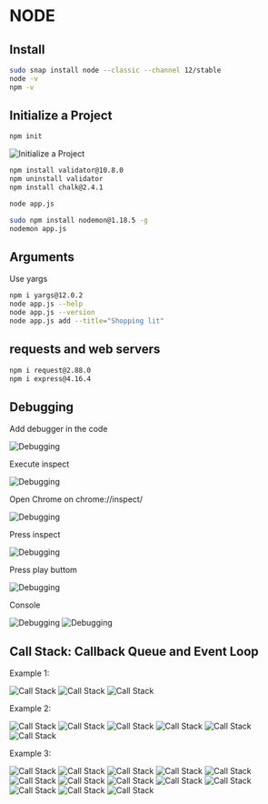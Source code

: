 # NODE

## Install 

```bash
sudo snap install node --classic --channel 12/stable
node -v
npm -v
```

## Initialize a Project

```bash
npm init
```

![Initialize a Project](./img/1.png)

```bash
npm install validator@10.8.0
npm uninstall validator
npm install chalk@2.4.1

node app.js

sudo npm install nodemon@1.18.5 -g
nodemon app.js
```

## Arguments

Use yargs

```bash
npm i yargs@12.0.2
node app.js --help
node app.js --version
node app.js add --title="Shopping lit"
```

## requests and web servers

```bash
npm i request@2.88.0
npm i express@4.16.4
```

## Debugging

Add debugger in the code

![Debugging](./img/2.png)

Execute inspect

![Debugging](./img/3.png)

Open Chrome on chrome://inspect/

![Debugging](./img/4.png)

Press inspect

![Debugging](./img/5.png)

Press play buttom

![Debugging](./img/5.png)

Console

![Debugging](./img/6.png)
![Debugging](./img/7.png)

## Call Stack: Callback Queue and Event Loop

Example 1:

![Call Stack](./img/8.png)
![Call Stack](./img/9.png)
![Call Stack](./img/10.png)

Example 2:

![Call Stack](./img/11.png)
![Call Stack](./img/12.png)
![Call Stack](./img/13.png)
![Call Stack](./img/14.png)
![Call Stack](./img/15.png)
![Call Stack](./img/16.png)

Example 3:

![Call Stack](./img/17.png)
![Call Stack](./img/18.png)
![Call Stack](./img/19.png)
![Call Stack](./img/20.png)
![Call Stack](./img/21.png)
![Call Stack](./img/22.png)
![Call Stack](./img/23.png)
![Call Stack](./img/24.png)
![Call Stack](./img/25.png)
![Call Stack](./img/26.png)
![Call Stack](./img/27.png)
![Call Stack](./img/28.png)
![Call Stack](./img/29.png)